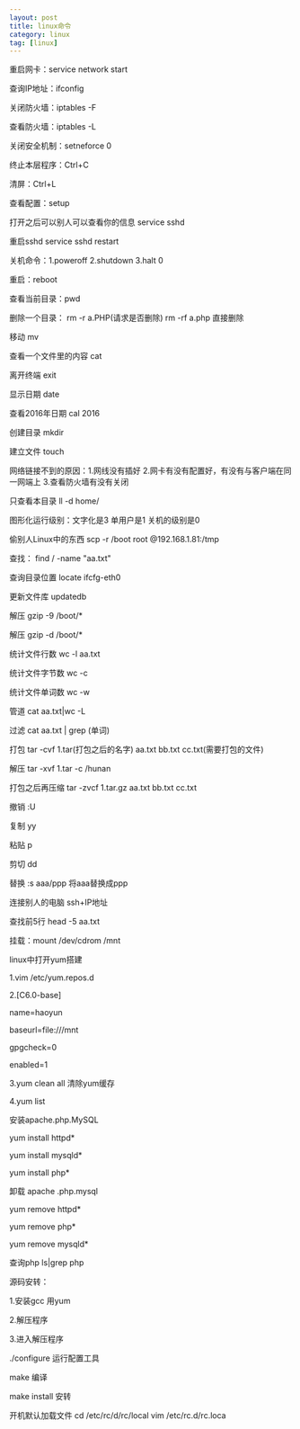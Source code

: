 ```yaml
---
layout: post
title: linux命令
category: linux
tag: [linux]
---
```




重启网卡：service network start

查询IP地址：ifconfig

关闭防火墙：iptables -F

查看防火墙：iptables -L

关闭安全机制：setneforce 0

终止本层程序：Ctrl+C

清屏：Ctrl+L

查看配置：setup

打开之后可以别人可以查看你的信息 service sshd

重启sshd   service sshd restart

关机命令：1.poweroff   2.shutdown  3.halt 0

重启：reboot

查看当前目录：pwd

删除一个目录： rm -r  a.PHP(请求是否删除)   rm  -rf  a.php 直接删除

移动 mv

查看一个文件里的内容  cat

离开终端  exit

显示日期 date

查看2016年日期   cal 2016

创建目录  mkdir

建立文件  touch

网络链接不到的原因：1.网线没有插好  2.网卡有没有配置好，有没有与客户端在同一网端上 3.查看防火墙有没有关闭

只查看本目录 ll -d  home/

图形化运行级别：文字化是3   单用户是1 关机的级别是0

偷别人Linux中的东西  scp  -r /boot root @192.168.1.81:/tmp

查找： find / -name "aa.txt"

查询目录位置 locate ifcfg-eth0

更新文件库 updatedb

解压 gzip -9 /boot/*

解压 gzip -d /boot/*

统计文件行数  wc -l aa.txt

统计文件字节数  wc -c

统计文件单词数  wc -w

管道 cat  aa.txt|wc -L

过滤 cat aa.txt  | grep (单词)

打包 tar -cvf 1.tar(打包之后的名字)  aa.txt bb.txt cc.txt(需要打包的文件)

解压 tar -xvf  1.tar -c /hunan

打包之后再压缩 tar -zvcf 1.tar.gz aa.txt bb.txt cc.txt

撤销 :U

复制 yy

粘贴 p

剪切 dd

替换 :s aaa/ppp 将aaa替换成ppp

连接别人的电脑 ssh+IP地址

查找前5行 head -5 aa.txt

挂载：mount /dev/cdrom /mnt

linux中打开yum搭建

1.vim /etc/yum.repos.d

2.[C6.0-base]

  name=haoyun

  baseurl=file:///mnt

  gpgcheck=0

  enabled=1

3.yum clean all  清除yum缓存

4.yum list

安装apache.php.MySQL

yum install httpd*

yum install mysqld*

yum install php*

卸载 apache .php.mysql

yum remove httpd*

yum remove php*

yum remove mysqld*

查询php  ls|grep php

源码安转：

1.安装gcc 用yum

2.解压程序

3.进入解压程序

./configure  运行配置工具

make 编译

make install 安转



开机默认加载文件 cd /etc/rc/d/rc/local   vim /etc/rc.d/rc.loca



